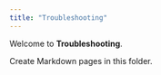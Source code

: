 ```yaml
---
title: "Troubleshooting"
---
```


Welcome to **Troubleshooting**.

Create Markdown pages in this folder.
